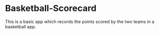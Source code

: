 # Basketball-Scorecard
This is a basic app which records the points scored by the two teams in a basketball app.
